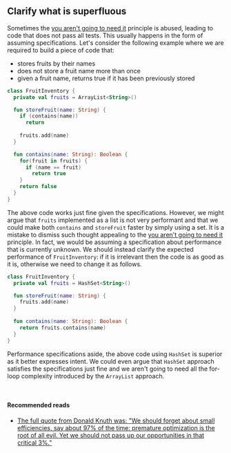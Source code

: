 ## Clarify what is superfluous
Sometimes the [you aren't going to need it](you_are_not_going_to_need_it.html) principle is abused, leading to code that does
not pass all tests. This usually happens in the form of assuming specifications. Let's consider the following example where we are required
to build a piece of code that:
* stores fruits by their names
* does not store a fruit name more than once
* given a fruit name, returns true if it has been previously stored

```kotlin
class FruitInventory {
  private val fruits = ArrayList<String>()

  fun storeFruit(name: String) {
    if (contains(name))
      return
    
    fruits.add(name)
  }

  fun contains(name: String): Boolean {
    for(fruit in fruits) {
      if (name == fruit)
        return true
    }
    return false
  }
}
```

The above code works just fine given the specifications. However, we might argue that `fruits` implemented as a list
is not very performant and that we could make both `contains` and `storeFruit` faster by simply using a set.
It is a mistake to dismiss such thought appealing to the [you aren't going to need it](you_are_not_going_to_need_it.html) principle.
In fact, we would be assuming a specification about performance that is currently unknown. We should instead clarify the
expected performance of `FruitInventory`: if it is irrelevant then the code is as good as it is, otherwise we need
to change it as follows.

```kotlin
class FruitInventory {
  private val fruits = HashSet<String>()

  fun storeFruit(name: String) {
    fruits.add(name)
  }
  
  fun contains(name: String): Boolean {
    return fruits.contains(name)
  }
}
```

Performance specifications aside, the above code using `HashSet` is superior as it better expresses intent. We could even
argue that `HashSet` approach satisfies the specifications just fine and we aren't going to need all the for-loop complexity
introduced by the `ArrayList` approach.

<br/>  

#### Recommended reads
* [The full quote from Donald Knuth was: "We should forget about small efficiencies, say about 97% of the time: premature optimization is the root of all evil. Yet we should not pass up our opportunities in that critical 3%."](https://dl.acm.org/toc/csur/1974/6/4)